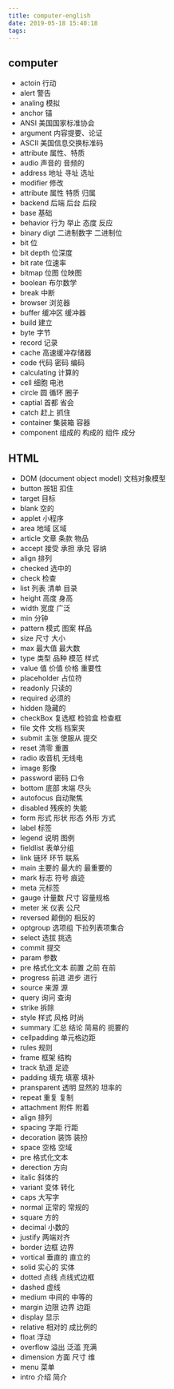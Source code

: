 ```yaml
---
title: computer-english
date: 2019-05-18 15:40:18
tags: 
---
```


## computer
- actoin  行动
- alert  警告    
- analing  模拟
- anchor  锚
- ANSI  美国国家标准协会
- argument  内容提要、论证    
- ASCII  美国信息交换标准码 
- attribute  属性、特质    
- audio  声音的 音频的
- address  地址  寻址  选址
- modifier 修改
- attribute 属性 特质 归属
- backend 后端 后台 后段
- base 基础
- behavior 行为 举止 态度 反应
- binary digt 二进制数字 二进制位
- bit 位
- bit depth 位深度 
- bit rate 位速率
- bitmap 位图 位映图
- boolean 布尔数学
- break 中断
- browser 浏览器
- buffer 缓冲区 缓冲器
- build 建立
- byte 字节
- record 记录
- cache 高速缓冲存储器
- code 代码 密码 编码
- calculating 计算的 
- cell 细胞 电池
- circle 圆 循环 圈子
- captial 首都 省会
- catch 赶上 抓住
- container 集装箱 容器
- component 组成的 构成的 组件 成分
## HTML
- DOM (document object model) 文档对象模型
- button 按钮 扣住
- target 目标
- blank 空的
- applet 小程序
- area 地域 区域
- article 文章 条款 物品
- accept 接受 承担 承兑 容纳
- align 排列
- checked 选中的
- check 检查
- list 列表 清单 目录
- height 高度 身高
- width 宽度 广泛
- min 分钟
- pattern 模式 图案 样品
- size 尺寸 大小
- max 最大值 最大数
- type 类型 品种 模范 样式
- value 值 价值 价格 重要性
- placeholder 占位符
- readonly 只读的
- required 必须的
- hidden 隐藏的
- checkBox 复选框 检验盒 检查框
- file 文件 文档 档案夹
- submit 主张 使服从 提交
- reset 清零 重置
- radio 收音机 无线电
- image 影像
- password 密码 口令
- bottom 底部 末端 尽头
- autofocus 自动聚焦
- disabled 残疾的 失能
- form 形式 形状 形态 外形 方式
- label 标签
- legend 说明 图例
- fieldlist 表单分组
- link 链环 环节 联系
- main 主要的 最大的 最重要的
- mark 标志 符号 痕迹
- meta 元标签
- gauge 计量数 尺寸 容量规格
- meter 米 仪表 公尺
- reversed 颠倒的 相反的
- optgroup 选项组 下拉列表项集合
- select 选拔 挑选
- commit 提交
- param 参数
- pre 格式化文本 前置 之前 在前
- progress 前进 进步 进行
- source 来源 源
- query 询问 查询
- strike 拆除
- style 样式 风格 时尚
- summary 汇总 结论 简易的 扼要的
- cellpadding 单元格边距
- rules 规则
- frame 框架 结构
- track 轨道 足迹
- padding 填充 填塞 填补
- pransparent 透明 显然的 坦率的
- repeat 重复 复制
- attachment 附件 附着
- align 排列
- spacing 字距 行距
- decoration 装饰 装扮
- space 空格 空域
- pre 格式化文本
- derection 方向
- italic 斜体的
- variant 变体 转化
- caps 大写字
- normal 正常的 常规的
- square 方的
- decimal 小数的
- justify 两端对齐
- border 边框 边界
- vortical 垂直的 直立的
- solid 实心的 实体
- dotted 点线 点线式边框
- dashed 虚线
- medium 中间的 中等的
- margin 边限 边界 边距
- display 显示
- relative 相对的 成比例的
- float 浮动
- overflow 溢出 泛滥 充满
- dimension 方面 尺寸 维
- menu 菜单
- intro 介绍 简介